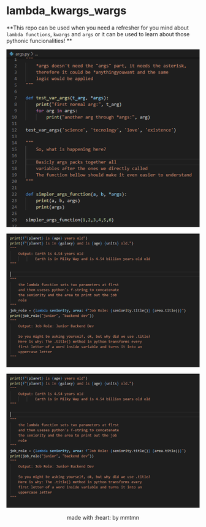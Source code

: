 # lambda_kwargs_wargs

**This repo can be used when you need a refresher for you mind about `lambda functions`,
`kwargs` and `args` or it can be used to learn about those pythonic funcionalities!
**

<div align=center>
  
  
![Image of args](https://github.com/mmtmn/lambda_kwargs_args/blob/master/README_images/args_image.png)

![Image of kwargs](https://github.com/mmtmn/lambda_kwargs_args/blob/master/README_images/lambda_image.png)

![Image of lambda](https://github.com/mmtmn/lambda_kwargs_args/blob/master/README_images/lambda_image.png)


</div>

<p align="center">made with :heart: by mmtmn</p>
